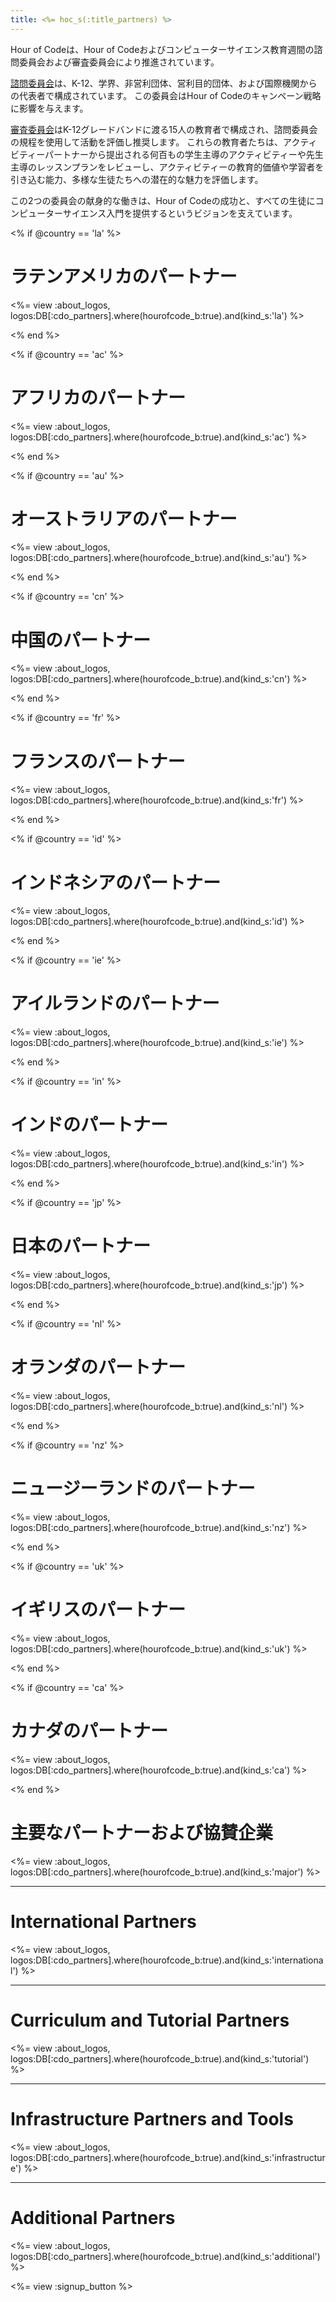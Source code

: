```yaml
---
title: <%= hoc_s(:title_partners) %>
---
```

Hour of Codeは、Hour of Codeおよびコンピューターサイエンス教育週間の諮問委員会および審査委員会により推進されています。

[諮問委員会](<%= resolve_url('/advisory-committee') %>)は、K-12、学界、非営利団体、営利目的団体、および国際機関からの代表者で構成されています。 この委員会はHour of Codeのキャンペーン戦略に影響を与えます。

[審査委員会](<%= resolve_url('/review-committee') %>)はK-12グレードバンドに渡る15人の教育者で構成され、諮問委員会の規程を使用して活動を評価し推奨します。 これらの教育者たちは、アクティビティーパートナーから提出される何百もの学生主導のアクティビティーや先生主導のレッスンプランをレビューし、アクティビティーの教育的価値や学習者を引き込む能力、多様な生徒たちへの潜在的な魅力を評価します。

この2つの委員会の献身的な働きは、Hour of Codeの成功と、すべての生徒にコンピューターサイエンス入門を提供するというビジョンを支えています。

<% if @country == 'la' %>

# ラテンアメリカのパートナー

<%= view :about_logos, logos:DB[:cdo_partners].where(hourofcode_b:true).and(kind_s:'la') %>

<% end %>

<% if @country == 'ac' %>

# アフリカのパートナー

<%= view :about_logos, logos:DB[:cdo_partners].where(hourofcode_b:true).and(kind_s:'ac') %>

<% end %>

<% if @country == 'au' %>

# オーストラリアのパートナー

<%= view :about_logos, logos:DB[:cdo_partners].where(hourofcode_b:true).and(kind_s:'au') %>

<% end %>

<% if @country == 'cn' %>

# 中国のパートナー

<%= view :about_logos, logos:DB[:cdo_partners].where(hourofcode_b:true).and(kind_s:'cn') %>

<% end %>

<% if @country == 'fr' %>

# フランスのパートナー

<%= view :about_logos, logos:DB[:cdo_partners].where(hourofcode_b:true).and(kind_s:'fr') %>

<% end %>

<% if @country == 'id' %>

# インドネシアのパートナー

<%= view :about_logos, logos:DB[:cdo_partners].where(hourofcode_b:true).and(kind_s:'id') %>

<% end %>

<% if @country == 'ie' %>

# アイルランドのパートナー

<%= view :about_logos, logos:DB[:cdo_partners].where(hourofcode_b:true).and(kind_s:'ie') %>

<% end %>

<% if @country == 'in' %>

# インドのパートナー

<%= view :about_logos, logos:DB[:cdo_partners].where(hourofcode_b:true).and(kind_s:'in') %>

<% end %>

<% if @country == 'jp' %>

# 日本のパートナー

<%= view :about_logos, logos:DB[:cdo_partners].where(hourofcode_b:true).and(kind_s:'jp') %>

<% end %>

<% if @country == 'nl' %>

# オランダのパートナー

<%= view :about_logos, logos:DB[:cdo_partners].where(hourofcode_b:true).and(kind_s:'nl') %>

<% end %>

<% if @country == 'nz' %>

# ニュージーランドのパートナー

<%= view :about_logos, logos:DB[:cdo_partners].where(hourofcode_b:true).and(kind_s:'nz') %>

<% end %>

<% if @country == 'uk' %>

# イギリスのパートナー

<%= view :about_logos, logos:DB[:cdo_partners].where(hourofcode_b:true).and(kind_s:'uk') %>

<% end %>

<% if @country == 'ca' %>

# カナダのパートナー

<%= view :about_logos, logos:DB[:cdo_partners].where(hourofcode_b:true).and(kind_s:'ca') %>

<% end %>

# 主要なパートナーおよび協賛企業

<%= view :about_logos, logos:DB[:cdo_partners].where(hourofcode_b:true).and(kind_s:'major') %>

---

# International Partners

<%= view :about_logos, logos:DB[:cdo_partners].where(hourofcode_b:true).and(kind_s:'international') %>

---

# Curriculum and Tutorial Partners

<%= view :about_logos, logos:DB[:cdo_partners].where(hourofcode_b:true).and(kind_s:'tutorial') %>

---

# Infrastructure Partners and Tools

<%= view :about_logos, logos:DB[:cdo_partners].where(hourofcode_b:true).and(kind_s:'infrastructure') %>

---

# Additional Partners

<%= view :about_logos, logos:DB[:cdo_partners].where(hourofcode_b:true).and(kind_s:'additional') %>

<%= view :signup_button %>